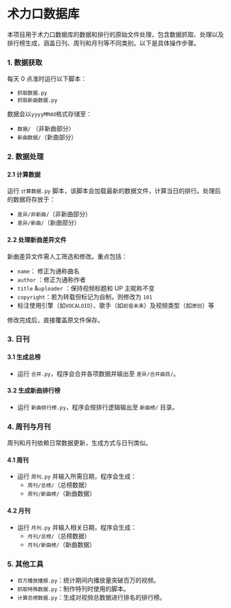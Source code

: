 # 术力口数据库

本项目用于术力口数据库的数据和排行的原始文件处理，包含数据抓取、处理以及排行榜生成，涵盖日刊、周刊和月刊等不同类别。以下是具体操作步骤。

### 1. 数据获取

每天 0 点准时运行以下脚本：

- `抓取数据.py`
- `抓取新曲数据.py`

数据会以`yyyyMMdd`格式存储至：

- `数据/` （非新曲部分）
- `新曲数据/`（新曲部分）

### 2. 数据处理

#### 2.1 计算数据

运行 `计算数据.py` 脚本，该脚本会加载最新的数据文件，计算当日的排行。处理后的数据将存放于：

- `差异/非新曲/`（非新曲部分）
- `差异/新曲/`（新曲部分）

#### 2.2 处理新曲差异文件

新曲差异文件需人工筛选和修改。重点包括：

- `name`： 修正为通称曲名
- `author` ：修正为通称作者
- `title` &`uploader` ：保持视频标题和 UP 主昵称不变
- `copyright`：若为转载但标记为自制，则修改为 `101`
- 标注使用引擎（如`VOCALOID`）、歌手（如`初音未来`）及视频类型（如`原创`）等

修改完成后，直接覆盖原文件保存。

### 3. 日刊

#### 3.1 生成总榜

- 运行 `合并.py`，程序会合并各项数据并输出至 `差异/合并曲目/`。

#### 3.2 生成新曲排行榜

- 运行 `新曲排行榜.py`，程序会按排行逻辑输出至 `新曲榜/` 目录。

### 4. 周刊与月刊

周刊和月刊依赖日常数据更新，生成方式与日刊类似。

#### 4.1 周刊

- 运行 `周刊.py` 并输入所需日期，程序会生成：
  - `周刊/总榜/`（总榜数据）
  - `周刊/新曲榜/`（新曲数据）

#### 4.2 月刊

- 运行 `月刊.py` 并输入相关日期，程序会生成：
  - `月刊/总榜/`（总榜数据）
  - `月刊/新曲榜/`（新曲数据）

### 5. 其他工具

- `百万播放播报.py`：统计期间内播放量突破百万的视频。
- `抓取特殊数据.py`：制作特刊时使用的脚本。
- `计算总榜数据.py`：生成对视频总数据进行排名的排行榜。
